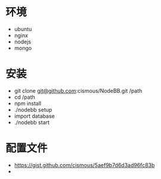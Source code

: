 # 环境
* ubuntu
* nginx
* nodejs
* mongo

# 安装
* git clone git@github.com:cismous/NodeBB.git /path
* cd /path
* npm install
* ./nodebb setup
* import database
* ./nodebb start

# 配置文件
* https://gist.github.com/cismous/5aef9b7d6d3ad96fc83b
* 
